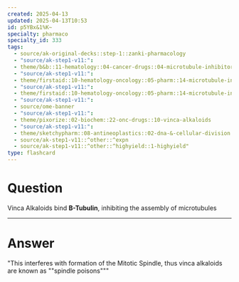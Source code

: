 ```yaml
---
created: 2025-04-13
updated: 2025-04-13T10:53
id: p5YBx&1%K~
specialty: pharmaco
specialty_id: 333
tags:
  - source/ak-original-decks::step-1::zanki-pharmacology
  - "source/ak-step1-v11:": 
  - theme/b&b::11-hematology::04-cancer-drugs::04-microtubule-inhibitors
  - "source/ak-step1-v11:": 
  - theme/firstaid::10-hematology-oncology::05-pharm::14-microtubule-inhibitors
  - "source/ak-step1-v11:": 
  - theme/firstaid::10-hematology-oncology::05-pharm::14-microtubule-inhibitors::vinca-alkaloids
  - "source/ak-step1-v11:": 
  - source/ome-banner
  - "source/ak-step1-v11:": 
  - theme/pixorize::02-biochem::22-onc-drugs::10-vinca-alkaloids
  - "source/ak-step1-v11:": 
  - theme/sketchypharm::08-antineoplastics::02-dna-&-cellular-division::05-vincristine,-vinblastine,-paclitaxel::zanki-extra
  - source/ak-step1-v11::^other::^expn
  - source/ak-step1-v11::^other::^highyield::1-highyield"
type: flashcard
---
```


# Question
Vinca Alkaloids bind **B-Tubulin**, inhibiting the assembly of microtubules

---

# Answer
"This interferes with formation of the Mitotic Spindle, thus vinca alkaloids are known as ""spindle poisons"""